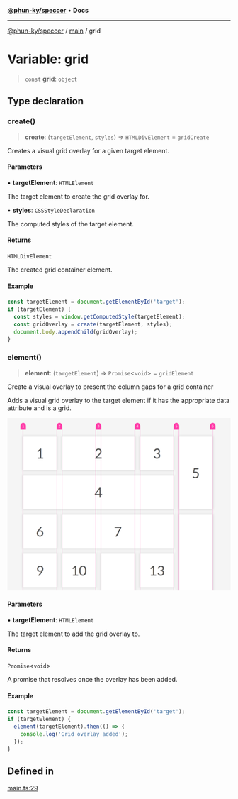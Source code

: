 [**@phun-ky/speccer**](../../README.md) • **Docs**

***

[@phun-ky/speccer](../../README.md) / [main](../README.md) / grid

# Variable: grid

> `const` **grid**: `object`

## Type declaration

### create()

> **create**: (`targetElement`, `styles`) => `HTMLDivElement` = `gridCreate`

Creates a visual grid overlay for a given target element.

#### Parameters

• **targetElement**: `HTMLElement`

The target element to create the grid overlay for.

• **styles**: `CSSStyleDeclaration`

The computed styles of the target element.

#### Returns

`HTMLDivElement`

The created grid container element.

#### Example

```ts
const targetElement = document.getElementById('target');
if (targetElement) {
  const styles = window.getComputedStyle(targetElement);
  const gridOverlay = create(targetElement, styles);
  document.body.appendChild(gridOverlay);
}
```

### element()

> **element**: (`targetElement`) => `Promise`\<`void`\> = `gridElement`

Create a visual overlay to present the column gaps for a grid container

Adds a visual grid overlay to the target element if it has the appropriate data attribute and is a grid.

![grid](https://github.com/phun-ky/speccer/blob/main/public/grid.png?raw=true)

#### Parameters

• **targetElement**: `HTMLElement`

The target element to add the grid overlay to.

#### Returns

`Promise`\<`void`\>

A promise that resolves once the overlay has been added.

#### Example

```ts
const targetElement = document.getElementById('target');
if (targetElement) {
  element(targetElement).then(() => {
    console.log('Grid overlay added');
  });
}
```

## Defined in

[main.ts:29](https://github.com/phun-ky/speccer/blob/main/src/main.ts#L29)
